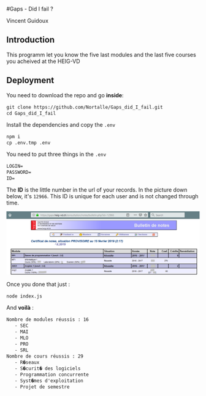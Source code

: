 #Gaps - Did I fail ?

Vincent Guidoux

## Introduction

This programm let you know the five last modules and the last five courses you acheived at the HEIG-VD

## Deployment

You need to download the repo and go **inside**:

```
git clone https://github.com/Nortalle/Gaps_did_I_fail.git
cd Gaps_did_I_fail
```

Install the dependencies and copy the `.env`

```
npm i
cp .env.tmp .env
```

You need to put three things in the `.env`

```
LOGIN=
PASSWORD=
ID=
```

The **ID** is the little number in the url of your records. In the picture down below, it's `12966`. This ID is unique for each user and is not changed through time.

![ID](./pictures/ID.PNG)

Once you done that just :

```
node index.js
```

And **voilà** :

```
Nombre de modules réussis : 16
   - SEC
   - MAI
   - MLO
   - PRO
   - SRL
Nombre de cours réussis : 29
   - R�seaux
   - S�curit� des logiciels
   - Programmation concurrente
   - Syst�mes d'exploitation
   - Projet de semestre
```